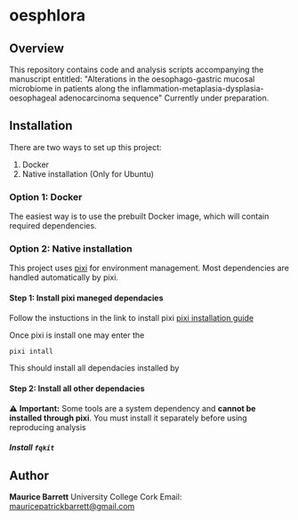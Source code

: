 # oesphlora
## Overview
This repository contains code and analysis scripts accompanying the manuscript entitled:
"Alterations in the oesophago-gastric mucosal microbiome in patients along the inflammation-metaplasia-dysplasia-oesophageal adenocarcinoma sequence"
Currently under preparation.


## Installation

There are two ways to set up this project:

1. Docker
2. Native installation (Only for Ubuntu)

### Option 1: Docker

The easiest way is to use the prebuilt Docker image, which will contain required dependencies.

### Option 2: Native installation

This project uses [pixi](https://pixi.sh) for environment management.
Most dependencies are handled automatically by pixi.

#### Step 1: Install pixi maneged dependacies
Follow the instuctions in the link to install pixi [pixi installation guide](https://pixi.sh/latest/#installation)

Once pixi is install one may enter the

```bash
pixi intall
```

This should install all dependacies installed by

#### Step 2: Install all other dependacies

⚠️ **Important:** Some tools are a system dependency and **cannot be installed through pixi**.
You must install it separately before using reproducing analysis


##### Install `fqkit`



## Author

**Maurice Barrett**
University College Cork
Email: mauricepatrickbarrett@gmail.com
